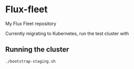 # Flux-fleet

My Flux Fleet repository

Currently migrating to Kubernetes, run the test cluster with

## Running the cluster

```bash
./bootstrap-staging.sh
```
